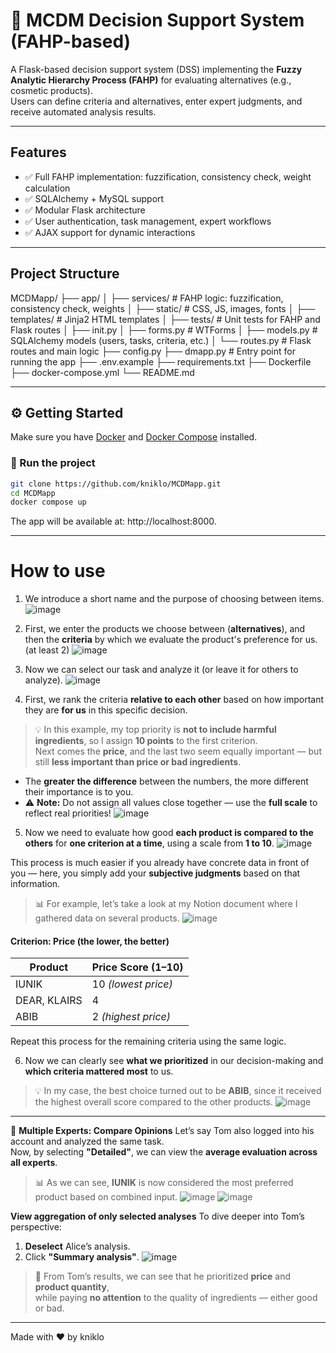 # 🧠 MCDM Decision Support System (FAHP-based)

A Flask-based decision support system (DSS) implementing the **Fuzzy Analytic Hierarchy Process (FAHP)** for evaluating alternatives (e.g., cosmetic products).  
Users can define criteria and alternatives, enter expert judgments, and receive automated analysis results.

---

## Features

- ✅ Full FAHP implementation: fuzzification, consistency check, weight calculation  
- ✅ SQLAlchemy + MySQL support  
- ✅ Modular Flask architecture  
- ✅ User authentication, task management, expert workflows  
- ✅ AJAX support for dynamic interactions  

---

## Project Structure

MCDMapp/
├── app/
│ ├── services/ # FAHP logic: fuzzification, consistency check, weights
│ ├── static/ # CSS, JS, images, fonts
│ ├── templates/ # Jinja2 HTML templates
│ ├── tests/ # Unit tests for FAHP and Flask routes
│ ├── init.py 
│ ├── forms.py # WTForms 
│ ├── models.py # SQLAlchemy models (users, tasks, criteria, etc.)
│ └── routes.py # Flask routes and main logic
├── config.py 
├── dmapp.py # Entry point for running the app
├── .env.example 
├── requirements.txt 
├── Dockerfile 
├── docker-compose.yml 
└── README.md 


---

## ⚙️ Getting Started

Make sure you have [Docker](https://www.docker.com/) and [Docker Compose]([https://docs.docker.com/compose/](https://docs.docker.com/compose/install/)) installed.

### 🧪 Run the project

```bash
git clone https://github.com/kniklo/MCDMapp.git
cd MCDMapp
docker compose up
```

The app will be available at: http://localhost:8000.

---

# How to use

1. We introduce a short name and the purpose of choosing between items.
![image](https://github.com/user-attachments/assets/b4b3476f-adaf-406c-9940-7a7a49a70ca6)

2. First, we enter the products we choose between (**alternatives**), and then the **criteria** by which we evaluate the product's preference for us. (at least 2)
![image](https://github.com/user-attachments/assets/c176d3b5-cbf0-4bf4-a5bb-7d303b4e6aae)

3. Now we can select our task and analyze it (or leave it for others to analyze).
![image](https://github.com/user-attachments/assets/d02feaa0-5da6-425a-b0ca-314848a9e417)

4. First, we rank the criteria **relative to each other** based on how important they are **for us** in this specific decision.

> 💡 In this example, my top priority is **not to include harmful ingredients**, so I assign **10 points** to the first criterion.  
> Next comes the **price**, and the last two seem equally important — but still **less important than price or bad ingredients**.

- The **greater the difference** between the numbers, the more different their importance is to you.
- ⚠️ **Note:** Do not assign all values close together — use the **full scale** to reflect real priorities!
![image](https://github.com/user-attachments/assets/2ed879ed-549c-4e3b-b2f4-a150db09157b)

5. Now we need to evaluate how good **each product is compared to the others** for **one criterion at a time**, using a scale from **1 to 10**.
![image](https://github.com/user-attachments/assets/8758a4a3-163a-4084-ac39-3a9fa2fbbf20)

This process is much easier if you already have concrete data in front of you — here, you simply add your **subjective judgments** based on that information.
> 📊 For example, let’s take a look at my Notion document where I gathered data on several products.
> ![image](https://github.com/user-attachments/assets/6ed6abbe-dd6c-4ff4-ab0d-ba12b4aded89)

#### Criterion: **Price** (the lower, the better)
| Product       | Price Score (1–10) |
|---------------|--------------------|
| IUNIK         | 10 _(lowest price)_ |
| DEAR, KLAIRS  | 4                  |
| ABIB          | 2 _(highest price)_ |
Repeat this process for the remaining criteria using the same logic.

6. Now we can clearly see **what we prioritized** in our decision-making and **which criteria mattered most** to us.
> 💡 In my case, the best choice turned out to be **ABIB**, since it received the highest overall score compared to the other products.
![image](https://github.com/user-attachments/assets/8e4bd0a7-d948-4584-b9b9-7bea111b6364)

---

👥 **Multiple Experts: Compare Opinions**
Let’s say Tom also logged into his account and analyzed the same task.  
Now, by selecting **"Detailed"**, we can view the **average evaluation across all experts**.
> 📊 As we can see, **IUNIK** is now considered the most preferred product based on combined input.
![image](https://github.com/user-attachments/assets/7083fab9-62bd-417c-9e38-d7e293c3ffca)
![image](https://github.com/user-attachments/assets/575930d0-d2de-4085-9c9e-7955da8166bf)

**View aggregation of only selected analyses**
To dive deeper into Tom’s perspective:
1. **Deselect** Alice’s analysis.
2. Click **"Summary analysis"**.
![image](https://github.com/user-attachments/assets/02c946b0-8c59-4069-9b0b-5c3c2e58cfea)

> 🧠 From Tom’s results, we can see that he prioritized **price** and **product quantity**,  
> while paying **no attention** to the quality of ingredients — either good or bad.

---

Made with ❤️ by kniklo


